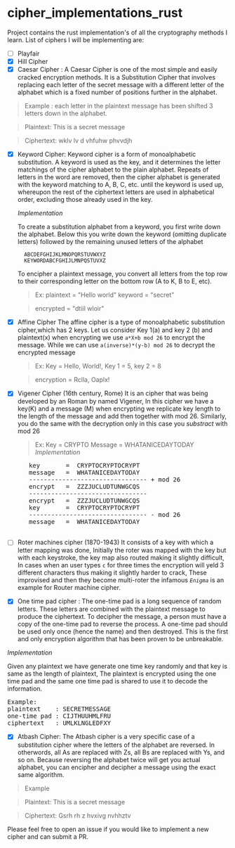 # cipher_implementations_rust

Project contains the rust implementation's of all the cryptography methods I learn.
List of ciphers I will be implementing are:

- [ ] Playfair
- [x] Hill Cipher
- [x] Caesar Cipher : A Caesar Cipher is one of the most simple and easily cracked encryption methods. It is a Substitution Cipher that involves replacing each letter of the secret message with a different letter of the alphabet which is a fixed number of positions further in the alphabet.

> Example : each letter in the plaintext message has been shifted 3 letters down in the alphabet.

> Plaintext: This is a secret message

> Ciphertext: wklv lv d vhfuhw phvvdjh

- [x] Keyword Cipher: Keyword cipher is a form of monoalphabetic substitution. A keyword is used as the key, and it
      determines the letter matchings of the cipher alphabet to the plain alphabet. Repeats of letters in the word are
      removed, then the cipher alphabet is generated with the keyword matching to A, B, C, etc. until the keyword is
      used up, whereupon the rest of the ciphertext letters are used in alphabetical order, excluding those already used in the key.

  _Implementation_

  To create a substitution alphabet from a keyword, you first write down the alphabet.
  Below this you write down the keyword (omitting duplicate letters) followed by the remaining unused letters of the alphabet

        ABCDEFGHIJKLMNOPQRSTUVWXYZ
        KEYWORDABCFGHIJLMNPQSTUVXZ

  To encipher a plaintext message, you convert all letters from the top row to their corresponding letter on the bottom row (A to K, B to E, etc).

  > Ex: plaintext = "Hello world" keyword = "secret"

  > encrypted = "dtiil wloir"

- [x] Affine Cipher
      The affine cipher is a type of monoalphabetic substitution cipher,which has 2 keys. Let us consider Key 1(a) and key 2 (b) and plaintext(x)
      when encrypting we use `a*X+b mod 26` to encrypt the message. While we can use `a(inverse)*(y-b) mod 26` to decrypt the encrypted message

  > Ex: Key = Hello, World!, Key 1 = 5, key 2 = 8

  > encryption = Rclla, Oaplx!

- [x] Vigener Cipher (16th century, Rome)
      It is an cipher that was being developed by an Roman by named Vigener, In this cipher we have a key(K) and a message (M) when encrypting
      we replicate key length to the length of the message and add then together with mod 26. Similarly, you do the same with the decryption only
      in this case you _substract_ with mod 26
  > Ex:
      Key = CRYPTO
      Message = WHATANICEDAYTODAY
  _Implementation_
     <pre>
     key       =  CRYPTOCRYPTOCRYPT
     message   =  WHATANICEDAYTODAY 
     -------------------------------- + mod 26
     encrypt   =  ZZZJUCLUDTUNWGCQS
     -------------------------------- 
     encrypt   =  ZZZJUCLUDTUNWGCQS
     key       =  CRYPTOCRYPTOCRYPT
     -------------------------------- - mod 26
     message   =  WHATANICEDAYTODAY
     </pre>
- [ ] Roter machines cipher (1870-1943)
      It consists of a key with which a letter mapping was done, Initially the roter was mapped with the key but with each keystroke,
      the key map also routed making it slightly difficult, In cases when an user types `c` for three times the encryption will yeld 3
      different characters thus making it slightly harder to crack, These improvised and then they become multi-roter the infamous
      _`Enigma`_ is an example for Router machine cipher.

- [x] One time pad cipher : The one-time pad is a long sequence of random letters. These letters are
      combined with the plaintext message to produce the ciphertext. To decipher the message, a person
      must have a copy of the one-time pad to reverse the process. A one-time pad should be used
      only once (hence the name) and then destroyed. This is the first and only encryption algorithm
      that has been proven to be unbreakable.

_Implementation_

Given any plaintext we have generate one time key randomly and that key is same as the length of plaintext, The plaintext is encrypted using the one time pad and the same one time pad is shared to use it to decode the information.

<pre>
Example:
plaintext    : SECRETMESSAGE
one-time pad : CIJTHUUHMLFRU
ciphertext   : UMLKLNGLEDFXY
</pre>

- [X] Atbash Cipher: The Atbash cipher is a very specific case of a substitution cipher where the letters of the alphabet are reversed. In otherwords, all As are replaced with Zs, all Bs are replaced with Ys, and so on.
Because reversing the alphabet twice will get you actual alphabet, you can encipher and decipher a message using the exact same algorithm.

> Example

> Plaintext: This is a secret message

> Ciphertext: Gsrh rh z hvxivg nvhhztv

Please feel free to open an issue if you would like to implement a new cipher and can submit a PR. 
